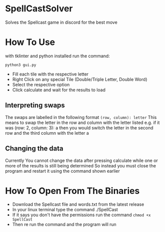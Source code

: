 # SpellCastSolver
Solves the Spellcast game in discord for the best move


# How To Use
with tklinter and python installed
run the command:
```
python3 gui.py
```

- Fill each tile with the respective letter
- Right Click on any special Tile (Double/Triple Letter, Double Word)
- Select the respective option
- Click calculate and wait for the results to load

## Interpreting swaps
The swaps are labelled in the following format ```(row, column): letter```
This means to swap the letter in the row and column with the letter listed
e.g.
if it was (row: 2, column: 3): a
then you would switch the letter in the second row and the third column with the letter a

## Changing the data
Currently You cannot change the data after pressing calculate while one or more of the results is still being determined
So instead you must close the program and restart it using the command shown earlier


# How To Open From The Binaries
- Download the Spellcast file and words.txt from the latest release
- In your linux terminal type the command ./SpellCast
- If it says you don't have the permissions run the command ```chmod +x SpellCast```
- Then re run the command and the program will run

